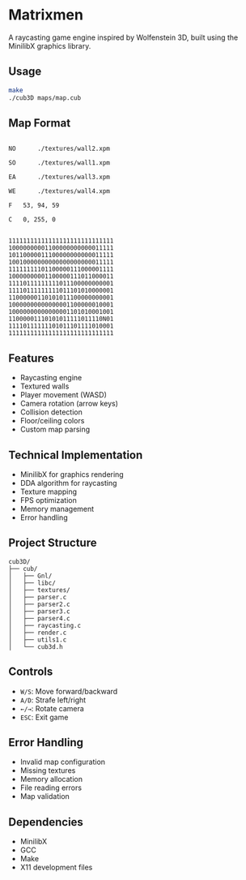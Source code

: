 # Matrixmen

A raycasting game engine inspired by Wolfenstein 3D, built using the MinilibX graphics library.
## Usage
```bash
make
./cub3D maps/map.cub
```

## Map Format
```

NO		./textures/wall2.xpm

SO		./textures/wall1.xpm

EA		./textures/wall3.xpm

WE		./textures/wall4.xpm

F	53, 94, 59

C	0, 255, 0


11111111111111111111111111111
10000000001100000000000011111
10110000011100000000000011111
10010000000000000000000011111
11111111101100000111000001111
10000000001100000111011000011
11110111111111011100000000001
11110111111111011101010000001
11000000110101011100000000001
10000000000000001100000010001
10000000000000001101010001001
11000001110101011111011110N01
11110111111101011101111010001
11111111111111111111111111111
```

## Features
- Raycasting engine
- Textured walls
- Player movement (WASD)
- Camera rotation (arrow keys)
- Collision detection
- Floor/ceiling colors
- Custom map parsing

## Technical Implementation
- MinilibX for graphics rendering
- DDA algorithm for raycasting
- Texture mapping
- FPS optimization
- Memory management
- Error handling

## Project Structure
```
cub3D/
├── cub/
│   ├── Gnl/
│   ├── libc/
│   ├── textures/
│   ├── parser.c
│   ├── parser2.c
│   ├── parser3.c
│   ├── parser4.c
│   ├── raycasting.c
│   ├── render.c
│   ├── utils1.c
│   └── cub3d.h
```

## Controls
- `W/S`: Move forward/backward
- `A/D`: Strafe left/right
- `←/→`: Rotate camera
- `ESC`: Exit game

## Error Handling
- Invalid map configuration
- Missing textures
- Memory allocation
- File reading errors
- Map validation

## Dependencies
- MinilibX
- GCC
- Make
- X11 development files

